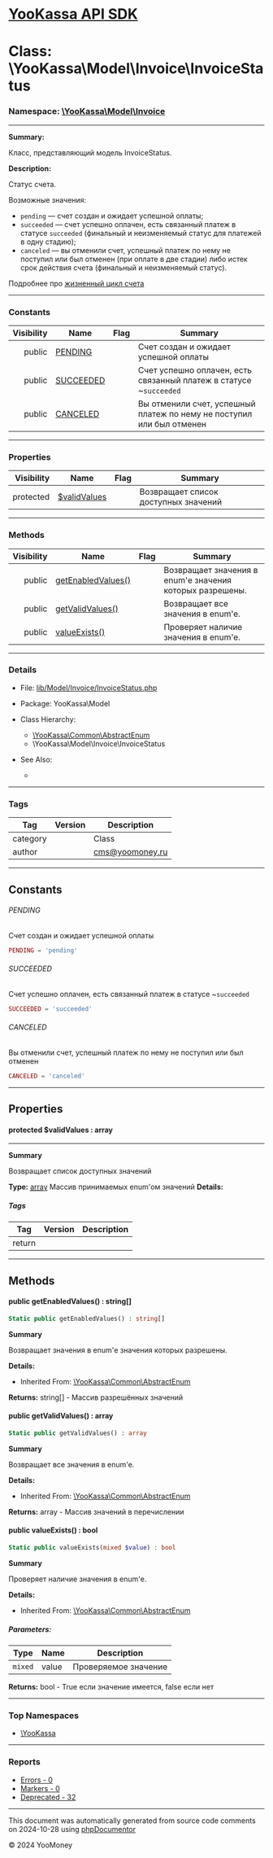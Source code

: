 # [YooKassa API SDK](../home.md)

# Class: \YooKassa\Model\Invoice\InvoiceStatus
### Namespace: [\YooKassa\Model\Invoice](../namespaces/yookassa-model-invoice.md)
---
**Summary:**

Класс, представляющий модель InvoiceStatus.

**Description:**

Статус счета.

Возможные значения:
- `pending` — счет создан и ожидает успешной оплаты;
- `succeeded` — счет успешно оплачен, есть связанный платеж в статусе `succeeded` (финальный и неизменяемый статус для платежей в одну стадию);
- `canceled` — вы отменили счет, успешный платеж по нему не поступил или был отменен (при оплате в две стадии) либо истек срок действия счета (финальный и неизменяемый статус).

Подробнее про [жизненный цикл счета](https://yookassa.ru/developers/payment-acceptance/scenario-extensions/invoices/basics#invoice-status)

---
### Constants
| Visibility | Name | Flag | Summary |
| ----------:| ---- | ---- | ------- |
| public | [PENDING](../classes/YooKassa-Model-Invoice-InvoiceStatus.md#constant_PENDING) |  | Счет создан и ожидает успешной оплаты |
| public | [SUCCEEDED](../classes/YooKassa-Model-Invoice-InvoiceStatus.md#constant_SUCCEEDED) |  | Счет успешно оплачен, есть связанный платеж в статусе ~`succeeded` |
| public | [CANCELED](../classes/YooKassa-Model-Invoice-InvoiceStatus.md#constant_CANCELED) |  | Вы отменили счет, успешный платеж по нему не поступил или был отменен |

---
### Properties
| Visibility | Name | Flag | Summary |
| ----------:| ---- | ---- | ------- |
| protected | [$validValues](../classes/YooKassa-Model-Invoice-InvoiceStatus.md#property_validValues) |  | Возвращает список доступных значений |

---
### Methods
| Visibility | Name | Flag | Summary |
| ----------:| ---- | ---- | ------- |
| public | [getEnabledValues()](../classes/YooKassa-Common-AbstractEnum.md#method_getEnabledValues) |  | Возвращает значения в enum'е значения которых разрешены. |
| public | [getValidValues()](../classes/YooKassa-Common-AbstractEnum.md#method_getValidValues) |  | Возвращает все значения в enum'e. |
| public | [valueExists()](../classes/YooKassa-Common-AbstractEnum.md#method_valueExists) |  | Проверяет наличие значения в enum'e. |

---
### Details
* File: [lib/Model/Invoice/InvoiceStatus.php](../../lib/Model/Invoice/InvoiceStatus.php)
* Package: YooKassa\Model
* Class Hierarchy: 
  * [\YooKassa\Common\AbstractEnum](../classes/YooKassa-Common-AbstractEnum.md)
  * \YooKassa\Model\Invoice\InvoiceStatus

* See Also:
  * [](https://yookassa.ru/developers/api)

---
### Tags
| Tag | Version | Description |
| --- | ------- | ----------- |
| category |  | Class |
| author |  | cms@yoomoney.ru |

---
## Constants
<a name="constant_PENDING" class="anchor"></a>
###### PENDING
Счет создан и ожидает успешной оплаты

```php
PENDING = 'pending'
```


<a name="constant_SUCCEEDED" class="anchor"></a>
###### SUCCEEDED
Счет успешно оплачен, есть связанный платеж в статусе ~`succeeded`

```php
SUCCEEDED = 'succeeded'
```


<a name="constant_CANCELED" class="anchor"></a>
###### CANCELED
Вы отменили счет, успешный платеж по нему не поступил или был отменен

```php
CANCELED = 'canceled'
```



---
## Properties
<a name="property_validValues"></a>
#### protected $validValues : array
---
**Summary**

Возвращает список доступных значений

**Type:** <a href="../array"><abbr title="array">array</abbr></a>
Массив принимаемых enum&#039;ом значений
**Details:**


##### Tags
| Tag | Version | Description |
| --- | ------- | ----------- |
| return |  |  |


---
## Methods
<a name="method_getEnabledValues" class="anchor"></a>
#### public getEnabledValues() : string[]

```php
Static public getEnabledValues() : string[]
```

**Summary**

Возвращает значения в enum'е значения которых разрешены.

**Details:**
* Inherited From: [\YooKassa\Common\AbstractEnum](../classes/YooKassa-Common-AbstractEnum.md)

**Returns:** string[] - Массив разрешённых значений


<a name="method_getValidValues" class="anchor"></a>
#### public getValidValues() : array

```php
Static public getValidValues() : array
```

**Summary**

Возвращает все значения в enum'e.

**Details:**
* Inherited From: [\YooKassa\Common\AbstractEnum](../classes/YooKassa-Common-AbstractEnum.md)

**Returns:** array - Массив значений в перечислении


<a name="method_valueExists" class="anchor"></a>
#### public valueExists() : bool

```php
Static public valueExists(mixed $value) : bool
```

**Summary**

Проверяет наличие значения в enum'e.

**Details:**
* Inherited From: [\YooKassa\Common\AbstractEnum](../classes/YooKassa-Common-AbstractEnum.md)

##### Parameters:
| Type | Name | Description |
| ---- | ---- | ----------- |
| <code lang="php">mixed</code> | value  | Проверяемое значение |

**Returns:** bool - True если значение имеется, false если нет



---

### Top Namespaces

* [\YooKassa](../namespaces/yookassa.md)

---

### Reports
* [Errors - 0](../reports/errors.md)
* [Markers - 0](../reports/markers.md)
* [Deprecated - 32](../reports/deprecated.md)

---

This document was automatically generated from source code comments on 2024-10-28 using [phpDocumentor](http://www.phpdoc.org/)

&copy; 2024 YooMoney